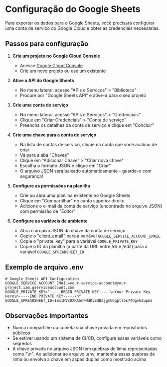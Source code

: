 # Configuração do Google Sheets

Para exportar os dados para o Google Sheets, você precisará configurar uma conta de serviço do Google Cloud e obter as credenciais necessárias.

## Passos para configuração

1. **Crie um projeto no Google Cloud Console**
   - Acesse [Google Cloud Console](https://console.cloud.google.com/)
   - Crie um novo projeto ou use um existente

2. **Ative a API do Google Sheets**
   - No menu lateral, acesse "APIs e Serviços" > "Biblioteca"
   - Procure por "Google Sheets API" e ative-a para o seu projeto

3. **Crie uma conta de serviço**
   - No menu lateral, acesse "APIs e Serviços" > "Credenciais"
   - Clique em "Criar Credenciais" > "Conta de serviço"
   - Preencha os detalhes da conta de serviço e clique em "Concluir"

4. **Crie uma chave para a conta de serviço**
   - Na lista de contas de serviço, clique na conta que você acabou de criar
   - Vá para a aba "Chaves"
   - Clique em "Adicionar Chave" > "Criar nova chave"
   - Escolha o formato JSON e clique em "Criar"
   - O arquivo JSON será baixado automaticamente - guarde-o com segurança!

5. **Configure as permissões na planilha**
   - Crie ou abra uma planilha existente no Google Sheets
   - Clique em "Compartilhar" no canto superior direito
   - Adicione o e-mail da conta de serviço (encontrado no arquivo JSON) com permissão de "Editor"

6. **Configure as variáveis de ambiente**
   - Abra o arquivo JSON da chave da conta de serviço
   - Copie o "client_email" para a variável `GOOGLE_SERVICE_ACCOUNT_EMAIL`
   - Copie o "private_key" para a variável `GOOGLE_PRIVATE_KEY`
   - Copie o ID da planilha (a parte da URL entre /d/ e /edit) para a variável `GOOGLE_SPREADSHEET_ID`

## Exemplo de arquivo .env

```
# Google Sheets API Configuration
GOOGLE_SERVICE_ACCOUNT_EMAIL=your-service-account@your-project.iam.gserviceaccount.com
GOOGLE_PRIVATE_KEY="-----BEGIN PRIVATE KEY-----\nYour Private Key Here\n-----END PRIVATE KEY-----\n"
GOOGLE_SPREADSHEET_ID=1BxiMVs0XRA5nFMdKvBdBZjgmUUqptlbs74OgvE2upms
```

## Observações importantes

- Nunca compartilhe ou cometa sua chave privada em repositórios públicos
- Se estiver usando um sistema de CI/CD, configure essas variáveis como segredos
- A chave privada no arquivo JSON tem quebras de linha representadas como "\n". Ao adicionar ao arquivo .env, mantenha essas quebras de linha ou envolva a chave em aspas duplas como mostrado acima